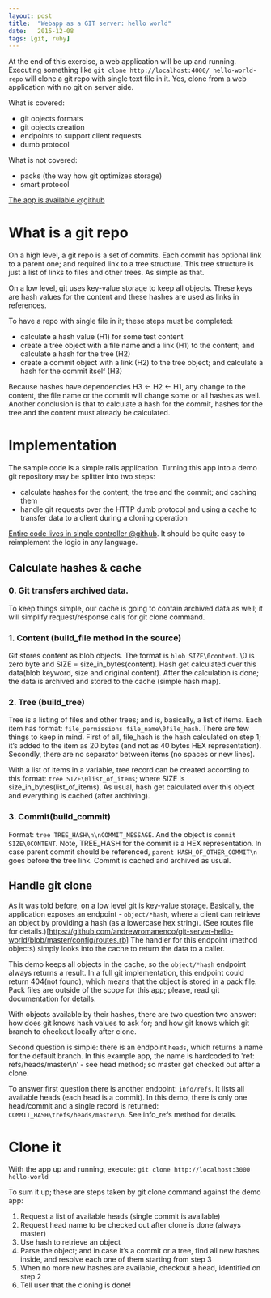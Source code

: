 ```yaml
---
layout: post
title:  "Webapp as a GIT server: hello world"
date:   2015-12-08
tags: [git, ruby]
---
```


At the end of this exercise, a web application will be up and running. Executing something like ```git clone http://localhost:4000/ hello-world-repo``` will clone a git repo with single text file in it. Yes, clone from a web application with no git on server side.

What is covered:

 - git objects formats
 - git objects creation
 - endpoints to support client requests
 - dumb protocol

What is not covered:

 - packs (the way how git optimizes storage)
 - smart protocol

[The app is available @github](https://github.com/andrewromanenco/git-server-hello-world)

# What is a git repo

On a high level, a git repo is a set of commits. Each commit has optional link to a parent one; and required link to a tree structure. This tree structure is just a list of links to files and other trees. As simple as that.

On a low level, git uses key-value storage to keep all objects. These keys are hash values for the content and these hashes are used as links in references.

To have a repo with single file in it; these steps must be completed:

 - calculate a hash value (H1) for some test content
 - create a tree object with a file name and a link (H1) to the content; and calculate a hash for the tree (H2)
 - create a commit object with a link (H2) to the tree object; and calculate a hash for the commit itself (H3)

Because hashes have dependencies H3 &lt;- H2 &lt;- H1, any change to the content, the file name or the commit will change some or all hashes as well. Another conclusion is that to calculate a hash for the commit, hashes for the tree and the content must already be calculated.

# Implementation

The sample code is a simple rails application. Turning this app into a demo git repository may be splitter into two steps:

 - calculate hashes for the content, the tree and the commit; and caching them
 - handle git requests over the HTTP dumb protocol and using a cache to transfer data to a client during a cloning operation

[Entire code lives in single controller @github](https://github.com/andrewromanenco/git-server-hello-world/blob/master/app/controllers/git_controller.rb). It should be quite easy to reimplement the logic in any language.

## Calculate hashes & cache

### 0. Git transfers archived data.

To keep things simple, our cache is going to contain archived data as well; it will simplify request/response calls for git clone command.

### 1. Content (build_file method in the source)
Git stores content as blob objects. The format is ```blob SIZE\0content```. \0 is zero byte and SIZE = size_in_bytes(content).
Hash get calculated over this data(blob keyword, size and original content). After the calculation is done; the data is archived and stored to the cache (simple hash map).

### 2. Tree (build_tree)
Tree is a listing of files and other trees; and is, basically, a list of items. Each item has format: ```file_permissions file_name\0file_hash```. There are few things to keep in mind. First of all, file_hash is the hash calculated on step 1; it’s added to the item as 20 bytes (and not as 40 bytes HEX representation). Secondly, there are no separator between items (no spaces or new lines).

With a list of items in a variable, tree record can be created according to this format: ```tree SIZE\0list_of_items```; where SIZE is size_in_bytes(list_of_items). As usual, hash get calculated over this object and everything is cached (after archiving).

### 3. Commit(build_commit)
Format: ```tree TREE_HASH\n\nCOMMIT_MESSAGE```. And the object is ```commit SIZE\0CONTENT```. Note, TREE_HASH for the commit is a HEX representation. In case parent commit should be referenced, ```parent HASH_OF_OTHER_COMMIT\n``` goes before the tree link. Commit is cached and archived as usual.

## Handle git clone

As it was told before, on a low level git is key-value storage. Basically, the application exposes an endpoint - ```object/*hash```, where a client can retrieve an object by providing a hash (as a lowercase hex string). (See routes file for details.)[https://github.com/andrewromanenco/git-server-hello-world/blob/master/config/routes.rb] The handler for this endpoint (method objects) simply looks into the cache to return the data to a caller.

This demo keeps all objects in the cache, so the ```object/*hash``` endpoint always returns a result. In a full git implementation, this endpoint could return 404(not found), which means that the object is stored in a pack file. Pack files are outside of the scope for this app; please, read git documentation for details.

With objects available by their hashes, there are two question two answer: how does git knows hash values to ask for; and how git knows which git branch to checkout locally after clone.

Second question is simple: there is an endpoint ```heads```, which returns a name for the default branch. In this example app, the name is hardcoded to 'ref: refs/heads/master\n’ - see head method; so master get checked out after a clone.

To answer first question there is another endpoint: ```info/refs```. It lists all available heads (each head is a commit). In this demo, there is only one head/commit and a single record is returned: ```COMMIT_HASH\trefs/heads/master\n```. See info_refs method for details.

# Clone it

With the app up and running, execute: ```git clone http://localhost:3000 hello-world```

To sum it up; these are steps taken by git clone command against the demo app:

 1. Request a list of available heads (single commit is available)
 2. Request head name to be checked out after clone is done (always master)
 3. Use hash to retrieve an object
 4. Parse the object; and in case it’s a commit or a tree,  find all new hashes inside, and resolve each one of them starting from step 3
 5. When no more new hashes are available, checkout a head, identified on step 2
 6. Tell user that the cloning is done!
